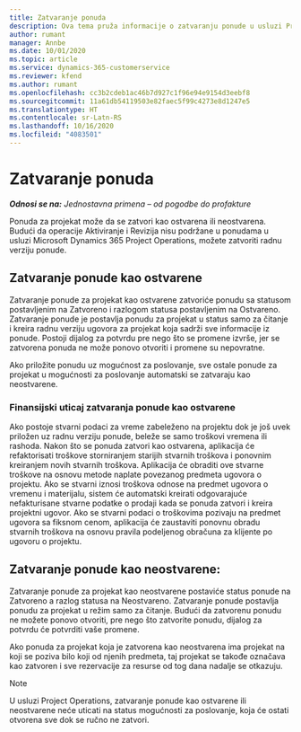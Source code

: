 ```yaml
---
title: Zatvaranje ponuda
description: Ova tema pruža informacije o zatvaranju ponude u usluzi Project Operations.
author: rumant
manager: Annbe
ms.date: 10/01/2020
ms.topic: article
ms.service: dynamics-365-customerservice
ms.reviewer: kfend
ms.author: rumant
ms.openlocfilehash: cc3b2cdeb1ac46b7d927c1f96e94e9154d3eebf8
ms.sourcegitcommit: 11a61db54119503e82faec5f99c4273e8d1247e5
ms.translationtype: HT
ms.contentlocale: sr-Latn-RS
ms.lasthandoff: 10/16/2020
ms.locfileid: "4083501"
---
```

# <a name="close-quotes"></a>Zatvaranje ponuda 

_**Odnosi se na:** Jednostavna primena – od pogodbe do profakture_

Ponuda za projekat može da se zatvori kao ostvarena ili neostvarena. Budući da operacije Aktiviranje i Revizija nisu podržane u ponudama u usluzi Microsoft Dynamics 365 Project Operations, možete zatvoriti radnu verziju ponude.

## <a name="close-a-quote-as-won"></a>Zatvaranje ponude kao ostvarene

Zatvaranje ponude za projekat kao ostvarene zatvoriće ponudu sa statusom postavljenim na Zatvoreno i razlogom statusa postavljenim na Ostvareno. Zatvaranje ponude je postavlja ponudu za projekat u status samo za čitanje i kreira radnu verziju ugovora za projekat koja sadrži sve informacije iz ponude. Postoji dijalog za potvrdu pre nego što se promene izvrše, jer se zatvorena ponuda ne može ponovo otvoriti i promene su nepovratne.

Ako priložite ponudu uz mogućnost za poslovanje, sve ostale ponude za projekat u mogućnosti za poslovanje automatski se zatvaraju kao neostvarene.

### <a name="financial-impact-of-closing-a-quote-as-won"></a>Finansijski uticaj zatvaranja ponude kao ostvarene

Ako postoje stvarni podaci za vreme zabeleženo na projektu dok je još uvek priložen uz radnu verziju ponude, beleže se samo troškovi vremena ili rashoda. Nakon što se ponuda zatvori kao ostvarena, aplikacija će refaktorisati troškove storniranjem starijih stvarnih troškova i ponovnim kreiranjem novih stvarnih troškova. Aplikacija će obraditi ove stvarne troškove na osnovu metode naplate povezanog predmeta ugovora o projektu. Ako se stvarni iznosi troškova odnose na predmet ugovora o vremenu i materijalu, sistem će automatski kreirati odgovarajuće nefakturisane stvarne podatke o prodaji kada se ponuda zatvori i kreira projektni ugovor. Ako se stvarni podaci o troškovima pozivaju na predmet ugovora sa fiksnom cenom, aplikacija će zaustaviti ponovnu obradu stvarnih troškova na osnovu pravila podeljenog obračuna za klijente po ugovoru o projektu.

## <a name="closing-a-quote-as-lost"></a>Zatvaranje ponude kao neostvarene:

Zatvaranje ponude za projekat kao neostvarene postaviće status ponude na Zatvoreno a razlog statusa na Neostvareno. Zatvaranje ponude postavlja ponudu za projekat u režim samo za čitanje. Budući da zatvorenu ponudu ne možete ponovo otvoriti, pre nego što zatvorite ponudu, dijalog za potvrdu će potvrditi vaše promene.

Ako ponuda za projekat koja je zatvorena kao neostvarena ima projekat na koji se poziva bilo koji od njenih predmeta, taj projekat se takođe označava kao zatvoren i sve rezervacije za resurse od tog dana nadalje se otkazuju.

> [!NOTE]
> U usluzi Project Operations, zatvaranje ponude kao ostvarene ili neostvarene neće uticati na status mogućnosti za poslovanje, koja će ostati otvorena sve dok se ručno ne zatvori.
